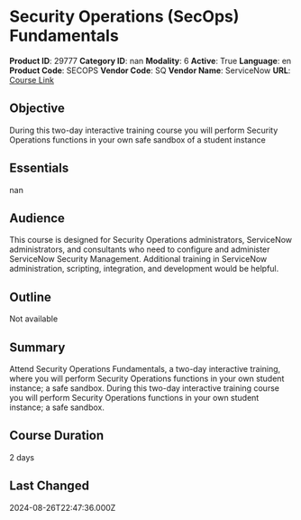 # Security Operations (SecOps) Fundamentals

**Product ID**: 29777
**Category ID**: nan
**Modality**: 6
**Active**: True
**Language**: en
**Product Code**: SECOPS
**Vendor Code**: SQ
**Vendor Name**: ServiceNow
**URL**: [Course Link](https://www.fastlaneus.com/course/servicenow-secops)

## Objective
During this two-day interactive training course you will perform Security Operations functions in your own safe sandbox of a student instance

## Essentials
nan

## Audience
This course is designed for Security Operations administrators, ServiceNow administrators, and consultants who need to configure and administer ServiceNow Security Management. Additional training in ServiceNow administration, scripting, integration, and development would be helpful.

## Outline
Not available

## Summary
Attend Security Operations Fundamentals, a two-day interactive training, where you will perform Security Operations functions in your own student instance; a safe sandbox. During this two-day interactive training course you will perform Security Operations functions in your own student instance; a safe sandbox.

## Course Duration
2 days

## Last Changed
2024-08-26T22:47:36.000Z

